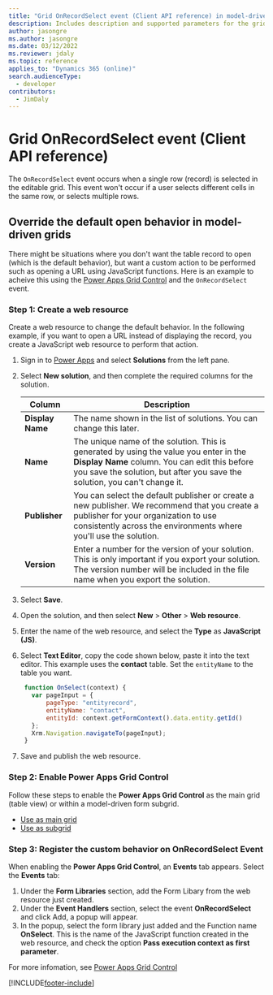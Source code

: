 ```yaml
---
title: "Grid OnRecordSelect event (Client API reference) in model-driven apps| MicrosoftDocs"
description: Includes description and supported parameters for the grid OnRecordSelect event.
author: jasongre
ms.author: jasongre
ms.date: 03/12/2022
ms.reviewer: jdaly
ms.topic: reference
applies_to: "Dynamics 365 (online)"
search.audienceType: 
  - developer
contributors:
  - JimDaly
---
```

# Grid OnRecordSelect event (Client API reference)

The `OnRecordSelect` event occurs when a single row (record) is selected in the editable grid. This event won't occur if a user selects different cells in the same row, or selects multiple rows. 

## Override the default open behavior in model-driven grids 
There might be situations where you don't want the table record to open (which is the default behavior), but want a custom action to be performed such as opening a URL using JavaScript functions. Here is an example to acheive this using the [Power Apps Grid Control](../../../../../maker/model-driven-apps/the-power-apps-grid-control) and the `OnRecordSelect` event.

### Step 1: Create a web resource

Create a web resource to change the default behavior. In the following example, if you want to open a URL instead of displaying the record, you create a JavaScript web resource to perform that action.

1. Sign in to [Power Apps](https://make.powerapps.com) and select **Solutions** from the left pane. 

2. Select **New solution**, and then complete the required columns for the solution.

    |Column|Description|  
    |-----------|-----------------|  
    |**Display Name**|The name shown in the list of solutions. You can change this later.|  
    |**Name**|The unique name of the solution. This is generated by using the value you enter in the **Display Name** column. You can edit this before you save the solution, but after you save the solution, you can't change it.|  
    |**Publisher**|You can select the default publisher or create a new publisher. We recommend that you create a publisher for your organization to use consistently across the environments where you'll use the solution.|  
    |**Version**|Enter a number for the version of your solution. This is only important if you export your solution. The version number will be included in the file name when you export the solution.|  

3. Select **Save**.  

4. Open the solution, and then select **New** > **Other** > **Web resource**.

5. Enter the name of the web resource,  and select the **Type** as **JavaScript (JS)**.

6. Select **Text Editor**, copy the code shown below, paste it into the text editor. This example uses the **contact** table. Set the `entityName` to the table you want. 

   ```JavaScript
    function OnSelect(context) {
      var pageInput = {
          pageType: "entityrecord",
          entityName: "contact",
          entityId: context.getFormContext().data.entity.getId()   
      };
      Xrm.Navigation.navigateTo(pageInput);
    }
   ```
7. Save and publish the web resource.

### Step 2: Enable Power Apps Grid Control 
Follow these steps to enable the **Power Apps Grid Control** as the main grid (table view) or within a model-driven form subgrid.
- [Use as main grid](../../../../../maker/model-driven-apps/the-power-apps-grid-control#add-the-power-apps-grid-control-to-views-for-an-entity)
- [Use as subgrid](../../../../../maker/model-driven-apps/the-power-apps-grid-control#add-the-power-apps-grid-control-to-a-subgrid)


### Step 3: Register the custom behavior on OnRecordSelect Event
When enabling the **Power Apps Grid Control**, an **Events** tab appears. Select the **Events** tab:
  1. Under the **Form Libraries** section, add the Form Libary from the web resource just created.
  2. Under the **Event Handlers** section, select the event **OnRecordSelect** and click Add, a popup will appear.
  3. In the popup, select the form library just added and the Function name **OnSelect**. This is the name of the JavaScript function created in the web resource, and check the option **Pass execution context as first parameter**.


For more infomation, see [Power Apps Grid Control](../../../../../maker/model-driven-apps/the-power-apps-grid-control)

[!INCLUDE[footer-include](../../../../../includes/footer-banner.md)]
